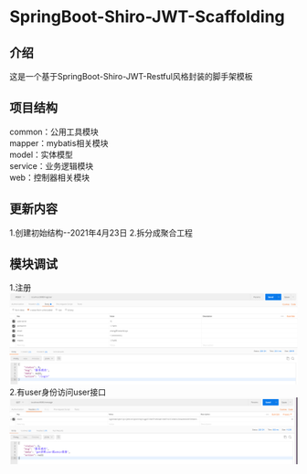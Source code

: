 # SpringBoot-Shiro-JWT-Scaffolding

## 介绍
这是一个基于SpringBoot-Shiro-JWT-Restful风格封装的脚手架模板

## 项目结构
common：公用工具模块  
mapper：mybatis相关模块  
model：实体模型  
service：业务逻辑模块  
web：控制器相关模块  


## 更新内容
1.创建初始结构--2021年4月23日
2.拆分成聚合工程

## 模块调试
1.注册
![img.png](domoImage/register.png)
2.有user身份访问user接口
![img.png](domoImage/user.png)